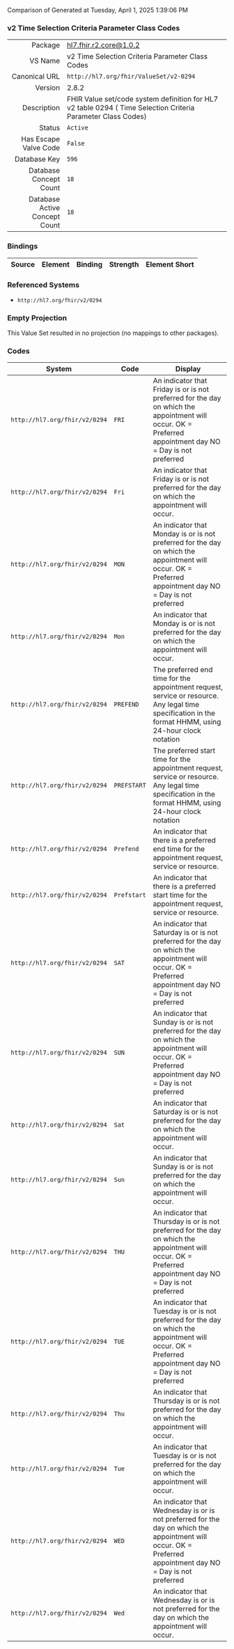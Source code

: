 Comparison of 
Generated at Tuesday, April 1, 2025 1:39:06 PM

### v2 Time Selection Criteria Parameter Class Codes

|      |     |
| ---: | --- |
| Package | hl7.fhir.r2.core@1.0.2 |
| VS Name | v2 Time Selection Criteria Parameter Class Codes |
| Canonical URL | `http://hl7.org/fhir/ValueSet/v2-0294` |
| Version | 2.8.2 |
| Description | FHIR Value set/code system definition for HL7 v2 table 0294 ( Time Selection Criteria Parameter Class Codes) |
| Status | `Active` |
| Has Escape Valve Code | `False` |
| Database Key | `596` |
| Database Concept Count | `18` |
| Database Active Concept Count | `18` |
### Bindings

| Source | Element | Binding | Strength | Element Short |
| ------ | ------- | ------- | -------- | ------------- |

### Referenced Systems

* `http://hl7.org/fhir/v2/0294`
### Empty Projection

This Value Set resulted in no projection (no mappings to other packages).

### Codes

| System | Code | Display |
| ------ | ---- | ------- |
| `http://hl7.org/fhir/v2/0294` | `FRI` | An indicator that Friday is or is not preferred for the day on which the appointment will occur.  OK =  Preferred appointment day NO = Day is not preferred |
| `http://hl7.org/fhir/v2/0294` | `Fri` | An indicator that Friday is or is not preferred for the day on which the appointment will occur. |
| `http://hl7.org/fhir/v2/0294` | `MON` | An indicator that Monday is or is not preferred for the day on which the appointment will occur.  OK = Preferred appointment day NO = Day is not preferred |
| `http://hl7.org/fhir/v2/0294` | `Mon` | An indicator that Monday is or is not preferred for the day on which the appointment will occur. |
| `http://hl7.org/fhir/v2/0294` | `PREFEND` | The preferred end time for the appointment request, service or resource.  Any legal time specification in the format HHMM, using 24-hour clock notation |
| `http://hl7.org/fhir/v2/0294` | `PREFSTART` | The preferred start time for the appointment request, service or resource.   Any legal time specification in the format HHMM, using 24-hour clock notation |
| `http://hl7.org/fhir/v2/0294` | `Prefend` | An indicator that there is a preferred end time for the appointment request, service or resource. |
| `http://hl7.org/fhir/v2/0294` | `Prefstart` | An indicator that there is a preferred start time for the appointment request, service or resource. |
| `http://hl7.org/fhir/v2/0294` | `SAT` | An indicator that Saturday is or is not preferred for the day on which the appointment will occur.  OK =  Preferred appointment day NO = Day is not preferred |
| `http://hl7.org/fhir/v2/0294` | `SUN` | An indicator that Sunday is or is not preferred for the day on which the appointment will occur.  OK = Preferred appointment day NO = Day is not preferred |
| `http://hl7.org/fhir/v2/0294` | `Sat` | An indicator that Saturday is or is not preferred for the day on which the appointment will occur. |
| `http://hl7.org/fhir/v2/0294` | `Sun` | An indicator that Sunday is or is not preferred for the day on which the appointment will occur. |
| `http://hl7.org/fhir/v2/0294` | `THU` | An indicator that Thursday is or is not preferred for the day on which the appointment will occur.  OK = Preferred appointment day NO = Day is not preferred |
| `http://hl7.org/fhir/v2/0294` | `TUE` | An indicator that Tuesday is or is not preferred for the day on which the appointment will occur.  OK = Preferred appointment day NO = Day is not preferred |
| `http://hl7.org/fhir/v2/0294` | `Thu` | An indicator that Thursday is or is not preferred for the day on which the appointment will occur. |
| `http://hl7.org/fhir/v2/0294` | `Tue` | An indicator that Tuesday is or is not preferred for the day on which the appointment will occur. |
| `http://hl7.org/fhir/v2/0294` | `WED` | An indicator that Wednesday is or is not preferred for the day on which the appointment will occur. OK = Preferred appointment day NO = Day is not preferred |
| `http://hl7.org/fhir/v2/0294` | `Wed` | An indicator that Wednesday is or is not preferred for the day on which the appointment will occur. |
